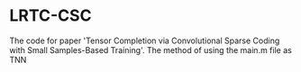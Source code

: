 # LRTC-CSC
The code for paper 'Tensor Completion via Convolutional Sparse Coding with Small Samples-Based Training'. 
The method of using the main.m file as TNN
